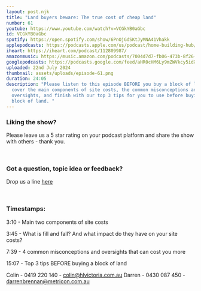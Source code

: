 ```yaml
---
layout: post.njk
title: "Land buyers beware: The true cost of cheap land"
number: 61
youtube: https://www.youtube.com/watch?v=VCGkYB0aGbc
id: VCGkYB0aGbc
spotify: https://open.spotify.com/show/6PnOjGdSKtJyMNA41Vhakk
applepodcasts: https://podcasts.apple.com/us/podcast/home-building-hub/id1681936589
iheart: https://iheart.com/podcast/112809987/
amazonmusic: https://music.amazon.com/podcasts/7004d7d7-fb06-473b-8f26-8ce9992cac11
googlepodcasts: https://podcasts.google.com/feed/aHR0cHM6Ly9mZWVkcy5idXp6c3Byb3V0LmNvbS8yMTM5MTU1LnJzcw==
uploaded: 22nd July 2024
thumbnail: assets/uploads/episode-61.png
duration: 24:05
description: "Please listen to this episode BEFORE you buy a block of land. We
  cover the main components of site costs, the common misconceptions and
  oversights, and finish with our top 3 tips for you to use before buying a
  block of land. "
---
```

### Liking the show?

Please leave us a 5 star rating on your podcast platform and share the show with others - thank you.

<br>

### Got a question, topic idea or feedback?

Drop us a line <a href="/contact" id="contact-us" target="_blank">here</a>

<br>

### Timestamps:

3:10 - Main two components of site costs 

3:45 - What is fill and fall? And what impact do they have on your site costs? 

7:39 - 4 common misconceptions and oversights that can cost you more 

15:07 - Top 3 tips BEFORE buying a block of land

Colin - 0419 220 140 - colin@hlvictoria.com.au
Darren - 0430 087 450 - darrenbrennan@metricon.com.au